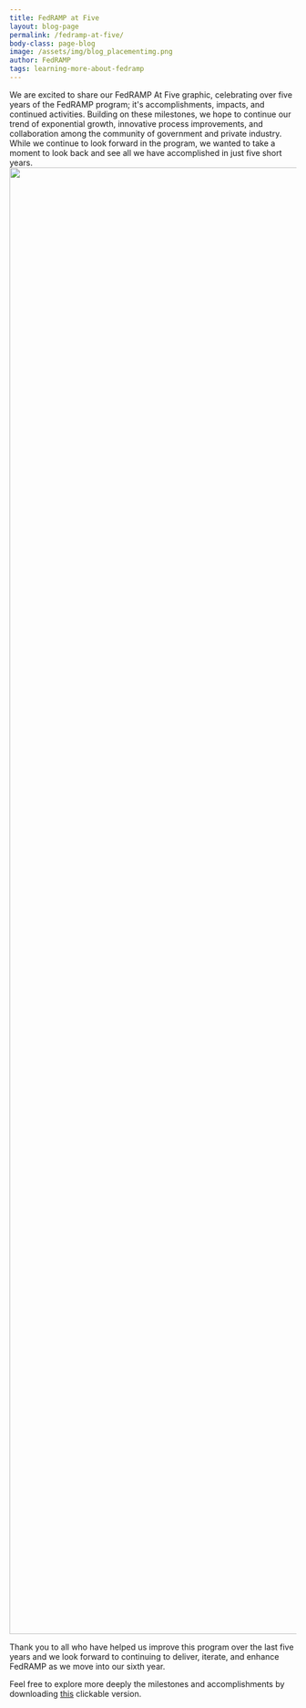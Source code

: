 ```yaml
---
title: FedRAMP at Five
layout: blog-page
permalink: /fedramp-at-five/
body-class: page-blog
image: /assets/img/blog_placementimg.png
author: FedRAMP
tags: learning-more-about-fedramp
---
```

We are excited to share our FedRAMP At Five graphic, celebrating over five years of the FedRAMP program; it's accomplishments, impacts, and continued activities. Building on these milestones, we hope to continue our trend of exponential growth, innovative process improvements, and collaboration among the community of government and private industry. While we continue to look forward in the program, we wanted to take a moment to look back and see all we have accomplished in just five short years.  [<img class="size-full wp-image-67471 aligncenter" src="https://s3.amazonaws.com/sitesusa/wp-content/uploads/sites/482/2017/08/FedRAMP-5-year-timeline_FINAL-1.jpg" alt="" width="800" height="2572" />](https://s3.amazonaws.com/sitesusa/wp-content/uploads/sites/482/2017/08/FedRAMP-5-year-timeline_FINAL-1.jpg)

Thank you to all who have helped us improve this program over the last five years and we look forward to continuing to deliver, iterate, and enhance FedRAMP as we move into our sixth year.

Feel free to explore more deeply the milestones and accomplishments by downloading [this](https://s3.amazonaws.com/sitesusa/wp-content/uploads/sites/482/2017/08/FR5yr.pdf) clickable version.
